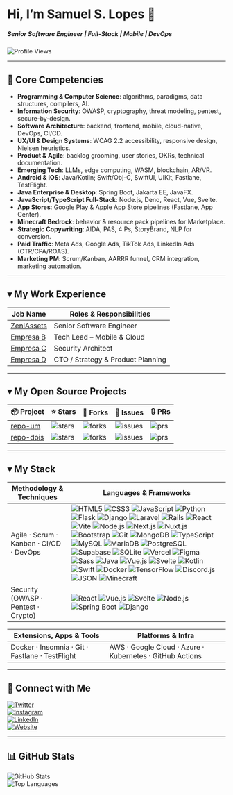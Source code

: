 # Hi, I’m Samuel S. Lopes 👋  
##### Senior Software Engineer | Full-Stack | Mobile | DevOps

![Profile Views](https://komarev.com/ghpvc/?username=samsldev&color=brightgreen)

---

## 🎯 Core Competencies
- **Programming & Computer Science**: algorithms, paradigms, data structures, compilers, AI.  
- **Information Security**: OWASP, cryptography, threat modeling, pentest, secure-by-design.  
- **Software Architecture**: backend, frontend, mobile, cloud-native, DevOps, CI/CD.  
- **UX/UI & Design Systems**: WCAG 2.2 accessibility, responsive design, Nielsen heuristics.  
- **Product & Agile**: backlog grooming, user stories, OKRs, technical documentation.  
- **Emerging Tech**: LLMs, edge computing, WASM, blockchain, AR/VR.  
- **Android & iOS**: Java/Kotlin; Swift/Obj-C, SwiftUI, UIKit, Fastlane, TestFlight.  
- **Java Enterprise & Desktop**: Spring Boot, Jakarta EE, JavaFX.  
- **JavaScript/TypeScript Full-Stack**: Node.js, Deno, React, Vue, Svelte.  
- **App Stores**: Google Play & Apple App Store pipelines (Fastlane, App Center).  
- **Minecraft Bedrock**: behavior & resource pack pipelines for Marketplace.  
- **Strategic Copywriting**: AIDA, PAS, 4 Ps, StoryBrand, NLP for conversion.  
- **Paid Traffic**: Meta Ads, Google Ads, TikTok Ads, LinkedIn Ads (CTR/CPA/ROAS).  
- **Marketing PM**: Scrum/Kanban, AARRR funnel, CRM integration, marketing automation.

---

## ▾ My Work Experience
| Job Name                     | Roles & Responsibilities               |
|------------------------------|----------------------------------------|
| [ZeniAssets](https://…)       | Senior Software Engineer               |
| [Empresa B](https://…)       | Tech Lead – Mobile & Cloud            |
| [Empresa C](https://…)       | Security Architect                     |
| [Empresa D](https://…)       | CTO / Strategy & Product Planning      |

---

## ▾ My Open Source Projects
| 📦 Project                         | ⭐ Stars | 🍴 Forks | 🐛 Issues | 🔃 PRs    |
|-----------------------------------|---------|----------|-----------|-----------|
| [repo-um](https://github.com/…)   | ![stars](https://img.shields.io/github/stars/SEU_USERNAME/repo-um?style=flat&label=&logo=github) | ![forks](https://img.shields.io/github/forks/SEU_USERNAME/repo-um?style=flat) | ![issues](https://img.shields.io/github/issues/SEU_USERNAME/repo-um?style=flat) | ![prs](https://img.shields.io/github/issues-pr/SEU_USERNAME/repo-um?style=flat) |
| [repo-dois](https://github.com/…) | ![stars](https://img.shields.io/github/stars/SEU_USERNAME/repo-dois?style=flat&label=&logo=github) | ![forks](https://img.shields.io/github/forks/SEU_USERNAME/repo-dois?style=flat) | ![issues](https://img.shields.io/github/issues/SEU_USERNAME/repo-dois?style=flat) | ![prs](https://img.shields.io/github/issues-pr/SEU_USERNAME/repo-dois?style=flat) |

---

## ▾ My Stack
| Methodology & Techniques            | Languages & Frameworks                                                                                                                                                                                                                                                                                                                                                                                                                                                                                                                                                         |
|-------------------------------------|----------------------------------------------------------------------------------------------------------------------------------------------------------------------------------------------------------------------------------------------------------------------------------------------------------------------------------------------------------------------------------------------------------------------------------------------------------------------------------------------------------------------------------------------------------------------------------------------------------------------------------------------|
| Agile · Scrum · Kanban · CI/CD · DevOps | ![HTML5](https://img.shields.io/badge/HTML5-E34F26?style=for-the-badge&logo=html5&logoColor=white) ![CSS3](https://img.shields.io/badge/CSS3-1572B6?style=for-the-badge&logo=css3&logoColor=white) ![JavaScript](https://img.shields.io/badge/JavaScript-F7DF1E?style=for-the-badge&logo=javascript&logoColor=black) ![Python](https://img.shields.io/badge/Python-3776AB?style=for-the-badge&logo=python&logoColor=white) ![Flask](https://img.shields.io/badge/Flask-000000?style=for-the-badge&logo=flask&logoColor=white) ![Django](https://img.shields.io/badge/Django-092E20?style=for-the-badge&logo=django&logoColor=white) ![Laravel](https://img.shields.io/badge/Laravel-FF2D20?style=for-the-badge&logo=laravel&logoColor=white) ![Rails](https://img.shields.io/badge/Rails-CC0000?style=for-the-badge&logo=ruby-on-rails&logoColor=white) ![React](https://img.shields.io/badge/React-20232A?style=for-the-badge&logo=react&logoColor=61DAFB) ![Vite](https://img.shields.io/badge/Vite-646CFF?style=for-the-badge&logo=vite&logoColor=white) ![Node.js](https://img.shields.io/badge/Node.js-339933?style=for-the-badge&logo=node.js&logoColor=white) ![Next.js](https://img.shields.io/badge/Next.js-000000?style=for-the-badge&logo=next.js&logoColor=white) ![Nuxt.js](https://img.shields.io/badge/Nuxt.js-00DC82?style=for-the-badge&logo=nuxt.js&logoColor=white) ![Bootstrap](https://img.shields.io/badge/Bootstrap-7952B3?style=for-the-badge&logo=bootstrap&logoColor=white) ![Git](https://img.shields.io/badge/Git-F05032?style=for-the-badge&logo=git&logoColor=white) ![MongoDB](https://img.shields.io/badge/MongoDB-47A248?style=for-the-badge&logo=mongodb&logoColor=white) ![TypeScript](https://img.shields.io/badge/TypeScript-3178C6?style=for-the-badge&logo=typescript&logoColor=white) ![MySQL](https://img.shields.io/badge/MySQL-4479A1?style=for-the-badge&logo=mysql&logoColor=white) ![MariaDB](https://img.shields.io/badge/MariaDB-003545?style=for-the-badge&logo=mariadb&logoColor=white) ![PostgreSQL](https://img.shields.io/badge/PostgreSQL-336791?style=for-the-badge&logo=postgresql&logoColor=white) ![Supabase](https://img.shields.io/badge/Supabase-3ECF8E?style=for-the-badge&logo=supabase&logoColor=white) ![SQLite](https://img.shields.io/badge/SQLite-07405E?style=for-the-badge&logo=sqlite&logoColor=white) ![Vercel](https://img.shields.io/badge/Vercel-000000?style=for-the-badge&logo=vercel&logoColor=white) ![Figma](https://img.shields.io/badge/Figma-F24E1E?style=for-the-badge&logo=figma&logoColor=white) ![Sass](https://img.shields.io/badge/Sass-CC6699?style=for-the-badge&logo=sass&logoColor=white) ![Java](https://img.shields.io/badge/Java-007396?style=for-the-badge&logo=java&logoColor=white) ![Vue.js](https://img.shields.io/badge/Vue.js-4FC08D?style=for-the-badge&logo=vue.js&logoColor=white) ![Svelte](https://img.shields.io/badge/Svelte-FF3E00?style=for-the-badge&logo=svelte&logoColor=white) ![Kotlin](https://img.shields.io/badge/Kotlin-0095D5?style=for-the-badge&logo=kotlin&logoColor=white) ![Swift](https://img.shields.io/badge/Swift-FA7343?style=for-the-badge&logo=swift&logoColor=white) ![Docker](https://img.shields.io/badge/Docker-2496ED?style=for-the-badge&logo=docker&logoColor=white) ![TensorFlow](https://img.shields.io/badge/TensorFlow-FF6F00?style=for-the-badge&logo=tensorflow&logoColor=white) ![Discord.js](https://img.shields.io/badge/Discord.js-7289DA?style=for-the-badge&logo=discord&logoColor=white) ![JSON](https://img.shields.io/badge/JSON-000000?style=for-the-badge&logo=json&logoColor=white) ![Minecraft](https://img.shields.io/badge/Minecraft-009A00?style=for-the-badge&logo=minecraft&logoColor=white) |
| Security (OWASP · Pentest · Crypto) | ![React](https://img.shields.io/badge/React-20232A?style=for-the-badge&logo=react&logoColor=61DAFB) ![Vue.js](https://img.shields.io/badge/Vue.js-4FC08D?style=for-the-badge&logo=vue.js&logoColor=white) ![Svelte](https://img.shields.io/badge/Svelte-FF3E00?style=for-the-badge&logo=svelte&logoColor=white) ![Node.js](https://img.shields.io/badge/Node.js-339933?style=for-the-badge&logo=node.js&logoColor=white) ![Spring Boot](https://img.shields.io/badge/Spring%20Boot-6DB33F?style=for-the-badge&logo=springboot&logoColor=white) ![Django](https://img.shields.io/badge/Django-092E20?style=for-the-badge&logo=django&logoColor=white) |

| Extensions, Apps & Tools       | Platforms & Infra                                                |
|--------------------------------|------------------------------------------------------------------|
| Docker · Insomnia · Git · Fastlane · TestFlight | AWS · Google Cloud · Azure · Kubernetes · GitHub Actions |


---

## 🤝 Connect with Me

[![Twitter](https://img.shields.io/badge/Twitter-1DA1F2?style=for-the-badge&logo=twitter&logoColor=white)](https://twitter.com/samsldev)  
[![Instagram](https://img.shields.io/badge/Instagram-E4405F?style=for-the-badge&logo=instagram&logoColor=white)](https://instagram.com/zenistudios)  
[![LinkedIn](https://img.shields.io/badge/LinkedIn-0077B5?style=for-the-badge&logo=linkedin&logoColor=white)](https://linkedin.com/in/samsldev)  
[![Website](https://img.shields.io/badge/Website-%23000000?style=for-the-badge&logo=github&logoColor=white)]([https://yourwebsite.com](https://www.zeniassets.com/portfolio))

---

## 📊 GitHub Stats

![GitHub Stats](https://github-readme-stats.vercel.app/api?username=samsldev&show_icons=true&theme=dark)  
![Top Languages](https://github-readme-stats.vercel.app/api/top-langs/?username=samsldev&layout=compact&theme=dark)


